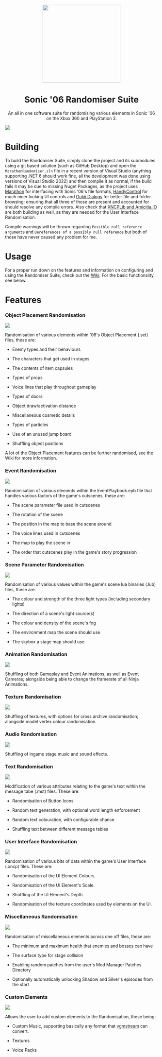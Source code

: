 <p align="center">
    <img src="https://raw.githubusercontent.com/Knuxfan24/Sonic-06-Randomiser-Suite/master/MarathonRandomiser/ExternalResources/Logo.png"
         width="256"/>
</p>

<h1 align="center">Sonic '06 Randomiser Suite</h1>

<p align="center">An all in one software suite for randomising various elements in Sonic '06 on the Xbox 360 and PlayStation 3.</p>

<img src="https://raw.githubusercontent.com/wiki/Knuxfan24/Sonic-06-Randomiser-Suite/images/tab_general.png">

# Building
To build the Randomiser Suite, simply clone the project and its submodules using a git based solution (such as GitHub Desktop) and open the `MarathonRandomiser.sln` file in a recent version of Visual Studio (anything supporting .NET 6 should work fine, all the development was done using versions of Visual Studio 2022) and then compile it as normal, if the build fails it may be due to missing Nuget Packages, as the project uses [Marathon](https://github.com/Big-Endian-32/Marathon) for interfacing with Sonic '06's file formats, [HandyControl](https://github.com/HandyOrg/HandyControl) for much nicer looking UI controls and [Ookii Dialogs](https://github.com/ookii-dialogs/ookii-dialogs-wpf) for better file and folder browsing; ensuring that all three of those are present and accounted for should resolve any compile errors. Also check that [XNCPLib and Amicitia.IO](https://github.com/crash5band/Shuriken) are both building as well, as they are needed for the User Interface Randomisation.

Compile warnings will be thrown regarding `Possible null reference argument`s and `Dereferences of a possibly null reference` but both of those have never caused any problem for me.

# Usage
For a proper run down on the features and information on configuring and using the Randomiser Suite, check out the [Wiki](https://github.com/Knuxfan24/Sonic-06-Randomiser-Suite/wiki). For the basic functionality, see below.

# Features

### Object Placement Randomisation

<img src="https://raw.githubusercontent.com/wiki/Knuxfan24/Sonic-06-Randomiser-Suite/images/tab_object_placement.png">

Randomisation of various elements within '06's Object Placement (.set) files, these are:

* Enemy types and their behaviours

* The characters that get used in stages

* The contents of item capsules

* Types of props

* Voice lines that play throughout gameplay

* Types of doors

* Object draw/activation distance

* Miscellaneous cosmetic details

* Types of particles

* Use of an unused jump board

* Shuffling object positions

A lot of the Object Placement features can be further randomised, see the Wiki for more information.

### Event Randomisation

<img src="https://raw.githubusercontent.com/wiki/Knuxfan24/Sonic-06-Randomiser-Suite/images/tab_event.png">

Randomisation of various elements within the EventPlaybook.epb file that handles various factors of the game's cutscenes, these are:

* The scene parameter file used in cutscenes

* The rotation of the scene

* The position in the map to base the scene around

* The voice lines used in cutscenes

* The map to play the scene in

* The order that cutscenes play in the game's story progression

### Scene Parameter Randomisation

<img src="https://raw.githubusercontent.com/wiki/Knuxfan24/Sonic-06-Randomiser-Suite/images/tab_scene.png">

Randomisation of various values within the game's scene lua binaries (.lub) files, these are:

* The colour and strength of the three light types (including secondary lights)

* The direction of a scene's light source(s)

* The colour and density of the scene's fog

* The environment map the scene should use

* The skybox a stage map should use

### Animation Randomisation

<img src="https://raw.githubusercontent.com/wiki/Knuxfan24/Sonic-06-Randomiser-Suite/images/tab_animations.png">

Shuffling of both Gameplay and Event Animations, as well as Event Cameras; alongside being able to change the framerate of all Ninja Animations.

### Texture Randomisation

<img src="https://raw.githubusercontent.com/wiki/Knuxfan24/Sonic-06-Randomiser-Suite/images/tab_textures.png">

Shuffling of textures, with options for cross archive randomisation; alongside model vertex colour randomisation.

### Audio Randomisation

<img src="https://raw.githubusercontent.com/wiki/Knuxfan24/Sonic-06-Randomiser-Suite/images/tab_audio.png">

Shuffling of ingame stage music and sound effects.

### Text Randomisation

<img src="https://raw.githubusercontent.com/wiki/Knuxfan24/Sonic-06-Randomiser-Suite/images/tab_text.png">

Modification of various attributes relating to the game's text within the message tabe (.mst) files. These are:

* Randomisation of Button Icons

* Random text generation, with optional word length enforcement

* Random text colouration, with configurable chance

* Shuffling text between different message tables

### User Interface Randomisation

<img src="https://raw.githubusercontent.com/wiki/Knuxfan24/Sonic-06-Randomiser-Suite/images/tab_xncp.png">

Randomisation of various bits of data within the game's User Interface (.xncp) files. These are:

* Randomisation of the UI Element Colours.

* Randomisation of the UI Element's Scale.

* Shuffling of the UI Element's Depth.

* Randomisation of the texture coordinates used by elements on the UI.

### Miscellaneous Randomisation

<img src="https://raw.githubusercontent.com/wiki/Knuxfan24/Sonic-06-Randomiser-Suite/images/tab_miscellaneous.png">

Randomisation of miscellaneous elements across one off files, these are:

* The minimum and maximum health that enemies and bosses can have

* The surface type for stage collision

* Enabling random patches from the user's Mod Manager Patches Directory

* Optionally automatically unlocking Shadow and Silver's episodes from the start

### Custom Elements

<img src="https://raw.githubusercontent.com/wiki/Knuxfan24/Sonic-06-Randomiser-Suite/images/tab_custom.png">

Allows the user to add custom elements to the Randomisation, these being:

* Custom Music, supporting basically any format that [vgmstream](https://github.com/vgmstream/vgmstream) can convert.

* Textures

* Voice Packs